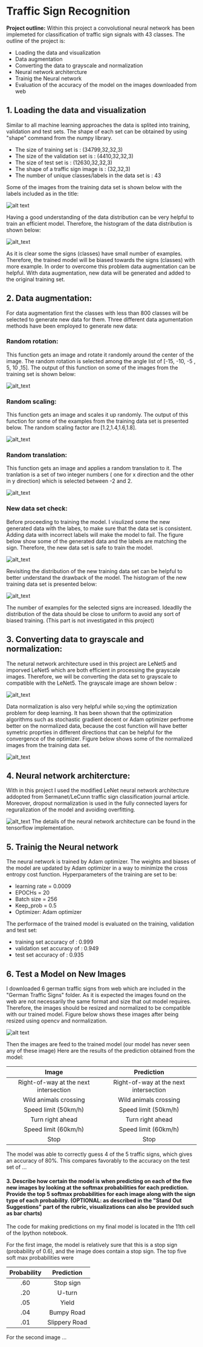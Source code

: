 # **Traffic Sign Recognition** 


**Project outline:**
Within this project a convolutional neural network has been implemeted for classification of traffic sign signals with 43 classes.
The outline of the project is:
* Loading the data and visualization
* Data augmentation
* Converting the data to grayscale and normalization
* Neural network architercture
* Trainig the Neural network
* Evaluation of the accuracy of the model on the images downloaded from web


[//]: # (Image References)

[image1]: ./Figures/data_set.jpg
[image2]: ./Figures/histogram.jpg 
[image3]: ./Figures/rotation.jpg 
[image4]: ./Figures/scaled.jpg 
[image5]: ./Figures/translated.jpg 
[image6]: ./Figures/augmented_data.jpg
[image7]: ./Figures/new_histogram.jpg
[image8]: ./Figures/grayscale.jpg
[image9]: ./Figures/normalized.jpg
[image10]: ./Figures/modifiedLeNet.jpg
[image11]: ./Figures/normalized_web_images.jpg





## 1. Loading the data and visualization
Similar to all machine learning approaches the data is splited into training, validation and test sets. The shape of each set can be obtained by using "shape" command from the numpy library.

* The size of training set is : (34799,32,32,3)
* The size of the validation set is : (4410,32,32,3)
* The size of test set is : (12630,32,32,3)
* The shape of a traffic sign image is : (32,32,3)
* The number of unique classes/labels in the data set is : 43

Some of the images from the training data set is shown below with the labels included as in the title:

![alt text][image1]

Having a good understanding of the data distribution can be very helpful to train an efficient model. Therefore, the histogram of the data distribution is shown below:

![alt_text][image2]

As it is clear some the signs (classes) have small number of examples. Therefore, the trained model will be biased towards the signs (classes) with more example. In order to overcome this problem data augmentation can be helpful. With data augmentation, new data will be generated and added to the original training set.
## 2. Data augmentation:
For data augmentation first the classes with less than 800 classes will be selected to generate new data for them. Three different data agumentation methods have been employed to generate new data:

###  Random rotation:
This function gets an image and rotate it randomly around the center of the image. The random rotation is selected among the angle list of [-15, -10, -5 , 5, 10 ,15]. The output of this function on some of the images from the training set is shown below:

![alt_text][image3]

### Random scaling:
This function gets an image and scales it up randomly. The output of this function for some of the examples from the training data set is presented below. The random scaling factor are [1.2,1.4,1.6,1.8].

![alt_text][image4]

### Random translation:
This function gets an image and applies a random translation to it. The tranlation is a set of two integer numbers ( one for x direction and the other in y direction) which is selected between -2 and 2.

![alt_text][image5]

### New data set check:
Before proceeding to training the model. I visulized some the new generated data with the labes, to make sure that the data set is consistent. Adding data with incorrect labels will make the model to fail. The figure below show some of the generated data and the labels are matching the sign. Therefore, the new data set is safe to train the model.

![alt_text][image6]

Revisiting the distribution of the new training data set can be helpful to better understand the drawback of the model. The histogram of the new training data set is presented below:

![alt_text][image7]

The number of examples for the selected signs are increased. Ideadlly the distribution of the data should be close to uniform to avoid any sort of biased training. (This part is not investigated in this project)

## 3. Converting data to grayscale and normalization:
The netural network architecture used in this project are LeNet5 and imporved LeNet5 which are both efficient in processing the grayscale images. Therefore, we will be converting the data set to grayscale to compatible with the LeNet5. The grayscale image are shown below :

![alt_text][image8]

Data normalization is also very helpful while so;ving the optimization problem for deep learning. It has been shown that the optimization algorithms such as stochastic gradient decent or Adam optimizer perfrome better on the normalized data, because the cost function will have better symetric proprties in different directions that can be helpful for the convergence of the optimizer. Figure below shows some of the normalized images from the training data set.

![alt_text][image9]

## 4. Neural network architercture:

With in this project I used the modified LeNet neural network architecture addopted from Sermanet/LeCunn traffic sign classification journal article. Moreover, dropout normalization is used in the fully connected layers for reguralization of the model and avoiding overfitting.

![alt_text][image10]
The details of the neural network architecture can be found in the tensorflow implementation.

## 5. Trainig the Neural network

The neural network is trained by Adam optimizer. The weights and biases of the model are updated by Adam optimizer in a way to minimize the cross entropy cost function. Hyperparameters of the training are set to be:

* learning rate = 0.0009
* EPOCHs = 20
* Batch size = 256
* Keep_prob = 0.5
* Optimizer: Adam optimizer


The performace of the trained model is evaluated on the training, validation and test set:
* training set accuracy of : 0.999
* validation set accuracy of : 0.949
* test set accuracy of : 0.935

## 6. Test a Model on New Images

I downloaded 6 german traffic signs from web which are included in the "German Traffic Signs" folder. As it is expected the images found on the web are not necessarily the same format and size that out model requires. Therefore, the images should be resized and normalized to be compatible with our trained model. Figure below shows these images after being resized using opencv and normalization.

![alt text][image11]

Then the images are feed to the trained model (our model has never seen any of these image)
Here are the results of the prediction obtained from the model:

| Image			        |     Prediction	        					| 
|:---------------------:|:---------------------------------------------:| 
| Right-of-way at the next intersection      		| Right-of-way at the next intersection   									| 
| Wild animals crossing     			| Wild animals crossing 										|
| Speed limit (50km/h)					| Speed limit (50km/h)											|
| Turn right ahead	      		| Turn right ahead					 				|
| Speed limit (60km/h)			| Speed limit (60km/h)      					|
| Stop			| Stop      					|



The model was able to correctly guess 4 of the 5 traffic signs, which gives an accuracy of 80%. This compares favorably to the accuracy on the test set of ...

#### 3. Describe how certain the model is when predicting on each of the five new images by looking at the softmax probabilities for each prediction. Provide the top 5 softmax probabilities for each image along with the sign type of each probability. (OPTIONAL: as described in the "Stand Out Suggestions" part of the rubric, visualizations can also be provided such as bar charts)

The code for making predictions on my final model is located in the 11th cell of the Ipython notebook.

For the first image, the model is relatively sure that this is a stop sign (probability of 0.6), and the image does contain a stop sign. The top five soft max probabilities were

| Probability         	|     Prediction	        					| 
|:---------------------:|:---------------------------------------------:| 
| .60         			| Stop sign   									| 
| .20     				| U-turn 										|
| .05					| Yield											|
| .04	      			| Bumpy Road					 				|
| .01				    | Slippery Road      							|


For the second image ... 
